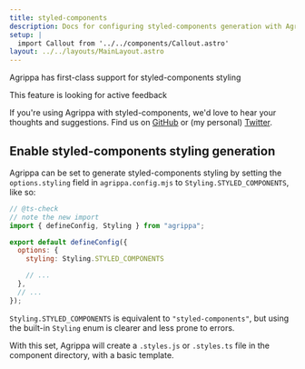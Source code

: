 ```yaml
---
title: styled-components
description: Docs for configuring styled-components generation with Agrippa
setup: |
  import Callout from '../../components/Callout.astro'
layout: ../../layouts/MainLayout.astro
---
```


<Callout type="success">
  <p slot="header">Agrippa has first-class support for styled-components styling</p>
</Callout>

<Callout type="warning">
  <p slot="header">This feature is looking for active feedback</p>
If you're using Agrippa with styled-components, we'd love to hear your thoughts and suggestions. Find us on <a href="https://github.com/NitzanHen/agrippa/issues">GitHub</a> or (my personal) <a href="https://twitter.com/nitzanhen">Twitter</a><span>.</span>
</Callout>

## Enable styled-components styling generation

Agrippa can be set to generate styled-components styling by setting the `options.styling` field in `agrippa.config.mjs`
to `Styling.STYLED_COMPONENTS`, like so:

```js
// @ts-check
// note the new import
import { defineConfig, Styling } from "agrippa";

export default defineConfig({
  options: {
    styling: Styling.STYLED_COMPONENTS

    // ...
  },
  // ...
});
```

`Styling.STYLED_COMPONENTS` is equivalent to `"styled-components"`, but using the built-in `Styling` enum is clearer and less prone to errors.

With this set, Agrippa will create a `.styles.js` or `.styles.ts` file in the component directory, with a basic template. 